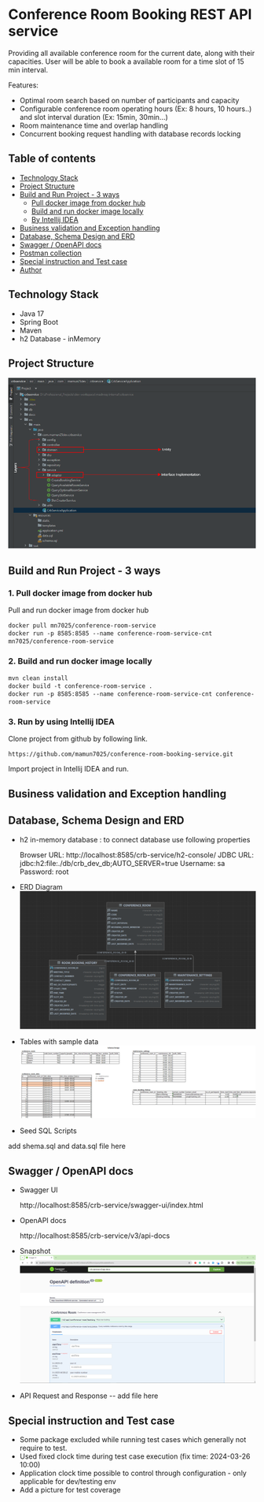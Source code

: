 # Conference Room Booking REST API service

Providing all available conference room for the current date, along with their capacities. User will be able to book a available room
for a time slot of 15 min interval.

Features:
- Optimal room search based on number of participants and capacity
- Configurable conference room operating hours (Ex: 8 hours, 10 hours..) and slot interval duration (Ex: 15min, 30min...) 
- Room maintenance time and overlap handling
- Concurrent booking request handling with database records locking



## Table of contents
* [Technology Stack](#technology-stack)
* [Project Structure](#project-structure)
* [Build and Run Project - 3 ways](#build-and-run-project---3-ways)
    + [Pull docker image from docker hub](#pull-docker-image-from-docker-hub)
    + [Build and run docker image locally](#build-and-run-docker-image-locally)
    + [By Intellij IDEA](#by-intellij-idea)
* [Business validation and Exception handling](#business-validation-and-exception-handling)
* [Database, Schema Design and ERD](#database-schema-design-and-erd)
* [Swagger / OpenAPI docs](#swagger-/-openapi-docs)
* [Postman collection](#postman-collection)
* [Special instruction and Test case](#special-instruction-and-test-case)
* [Author](#author)

## Technology Stack
* Java 17
* Spring Boot
* Maven
* h2 Database - inMemory


## Project Structure
![](docs/project-structure.png)


## Build and Run Project - 3 ways

### 1. Pull docker image from docker hub
Pull and run docker image from docker hub

    docker pull mn7025/conference-room-service
    docker run -p 8585:8585 --name conference-room-service-cnt mn7025/conference-room-service

### 2. Build and run docker image locally

    mvn clean install
    docker build -t conference-room-service .
    docker run -p 8585:8585 --name conference-room-service-cnt conference-room-service

### 3. Run by using Intellij IDEA
Clone project from github by following link.

    https://github.com/mamun7025/conference-room-booking-service.git

Import project in Intellij IDEA and run.



## Business validation and Exception handling


## Database, Schema Design and ERD
* h2 in-memory database : to connect database use following properties



    Browser URL: http://localhost:8585/crb-service/h2-console/
    JDBC URL: jdbc:h2:file:./db/crb_dev_db;AUTO_SERVER=true
    Username: sa
    Password: root

* ERD Diagram
![](docs/ERD-Diagram.png)


* Tables with sample data
![](docs/schema-design-latest.png)

* Seed SQL Scripts

add shema.sql and data.sql file here



## Swagger / OpenAPI docs
* Swagger UI



    http://localhost:8585/crb-service/swagger-ui/index.html



* OpenAPI docs



    http://localhost:8585/crb-service/v3/api-docs


* Snapshot
![](docs/Swagger-API.png)


* API Request and Response
-- add file here


## Special instruction and Test case
* Some package excluded while running test cases which generally not require to test.
* Used fixed clock time during test case execution (fix time: 2024-03-26 10:00)
* Application clock time possible to control through configuration - only applicable for dev/testing env
* Add a picture for test coverage